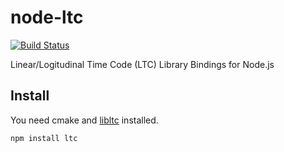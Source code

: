 # node-ltc

[![Build Status](https://travis-ci.org/dasantonym/node-ltc.svg)](https://travis-ci.org/dasantonym/node-ltc)

Linear/Logitudinal Time Code (LTC) Library Bindings for Node.js

## Install

You need cmake and [libltc](https://github.com/x42/libltc) installed.

```shell
npm install ltc
```
